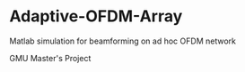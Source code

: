 Adaptive-OFDM-Array
===================

Matlab simulation for beamforming on ad hoc OFDM network

GMU Master's Project
